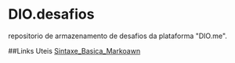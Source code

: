 # DIO.desafios
repositorio de armazenamento de desafios da plataforma "DIO.me".

##Links Uteis
[Sintaxe_Basica_Markoawn](https://docs.pipz.com/central-de-ajuda/learning-center/guia-basico-de-markdown#open)
